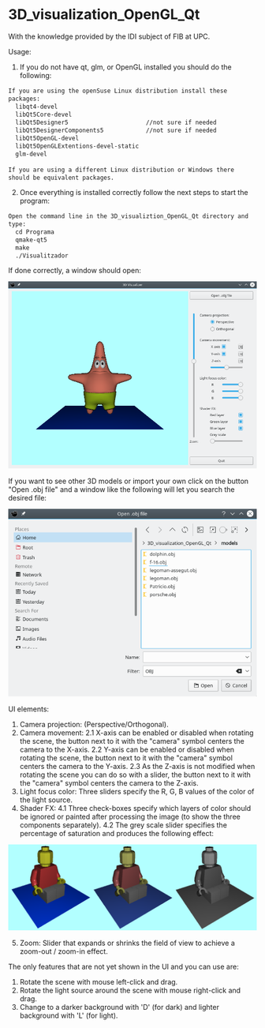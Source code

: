 # 3D_visualization_OpenGL_Qt
With the knowledge provided by the IDI subject of FIB at UPC.

Usage:
  1. If you do not have qt, glm, or OpenGL installed you should do the following:
  
    If you are using the openSuse Linux distribution install these packages:
      libqt4-devel
      libQt5Core-devel
      libQt5Designer5                      //not sure if needed
      libQt5DesignerComponents5            //not sure if needed
      libQt5OpenGL-devel
      libQt5OpenGLExtentions-devel-static
      glm-devel

    If you are using a different Linux distribution or Windows there should be equivalent packages.
    
  2. Once everything is installed correctly follow the next steps to start the program:
  
    Open the command line in the 3D_visualiztion_OpenGL_Qt directory and type:
      cd Programa
      qmake-qt5
      make
      ./Visualitzador

If done correctly, a window should open:

<img src="images/3d_visualizer.png" width="600">

If you want to see other 3D models or import your own click on the button "Open .obj file" and a window like the following will let you search the desired file:

<img src="images/load_file_obj.png" width="600">

UI elements:
  1. Camera projection: (Perspective/Orthogonal).
  2. Camera movement:
    2.1 X-axis can be enabled or disabled when rotating the scene, the button next to it with the "camera" symbol centers the camera to the X-axis.
    2.2 Y-axis can be enabled or disabled when rotating the scene, the button next to it with the "camera" symbol centers the camera to the Y-axis.
    2.3 As the Z-axis is not modified when rotating the scene you can do so with a slider, the button next to it with the "camera" symbol centers the camera to the Z-axis.
   3. Light focus color: Three sliders specify the R, G, B values of the color of the light source.
   4. Shader FX: 
    4.1 Three check-boxes specify which layers of color should be ignored or painted after processing the image (to show the three components separately).
    4.2 The grey scale slider specifies the percentage of saturation and produces the following effect:
    
<img src="images/grey_scale.png" width="600">

  5. Zoom: Slider that expands or shrinks the field of view to achieve a zoom-out / zoom-in effect.

The only features that are not yet shown in the UI and you can use are:
  1. Rotate the scene with mouse left-click and drag.
  2. Rotate the light source around the scene with mouse right-click and drag.
  3. Change to a darker background with 'D' (for dark) and lighter background with 'L' (for light).


